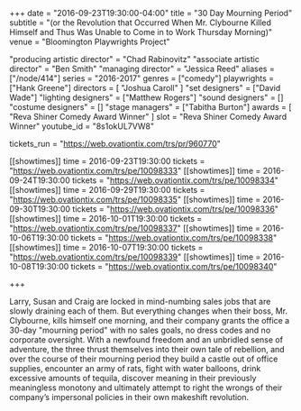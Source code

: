 +++
date = "2016-09-23T19:30:00-04:00"
title = "30 Day Mourning Period"
subtitle = "(or the Revolution that Occurred When Mr. Clybourne Killed Himself and Thus Was Unable to Come in to Work Thursday Morning)"
venue = "Bloomington Playwrights Project"

"producing artistic director" = "Chad Rabinovitz"
"associate artistic director" = "Ben Smith"
"managing director" = "Jessica Reed"
aliases = ["/node/414"]
series = "2016-2017"
genres = ["comedy"]
playwrights = ["Hank Greene"]
directors = [
  "Joshua Caroll"
]
"set designers" = ["David Wade"]
"lighting designers" = ["Matthew Rogers"]
"sound designers" = []
"costume designers" = []
"stage managers" = ["Tabitha Burton"]
awards = [
  "Reva Shiner Comedy Award Winner"
]
slot = "Reva Shiner Comedy Award Winner"
youtube_id = "8s1okUL7VW8"

tickets_run = "https://web.ovationtix.com/trs/pr/960770"

[[showtimes]]
time = 2016-09-23T19:30:00
tickets = "https://web.ovationtix.com/trs/pe/10098333"
[[showtimes]]
time = 2016-09-24T19:30:00
tickets = "https://web.ovationtix.com/trs/pe/10098334"
[[showtimes]]
time = 2016-09-29T19:30:00
tickets = "https://web.ovationtix.com/trs/pe/10098335"
[[showtimes]]
time = 2016-09-30T19:30:00
tickets = "https://web.ovationtix.com/trs/pe/10098336"
[[showtimes]]
time = 2016-10-01T19:30:00
tickets = "https://web.ovationtix.com/trs/pe/10098337"
[[showtimes]]
time = 2016-10-06T19:30:00
tickets = "https://web.ovationtix.com/trs/pe/10098338"
[[showtimes]]
time = 2016-10-07T19:30:00
tickets = "https://web.ovationtix.com/trs/pe/10098339"
[[showtimes]]
time = 2016-10-08T19:30:00
tickets = "https://web.ovationtix.com/trs/pe/10098340"

+++

Larry, Susan and Craig are locked in mind-numbing sales jobs that are slowly draining each of them. But everything changes when their boss, Mr. Clybourne, kills himself one morning, and their company grants the office a 30-day "mourning period" with no sales goals, no dress codes and no corporate oversight. With a newfound freedom and an unbridled sense of adventure, the three thrust themselves into their own tale of rebellion, and over the course of their mourning period they build a castle out of office supplies, encounter an army of rats, fight with water balloons, drink excessive amounts of tequila, discover meaning in their previously meaningless monotony and ultimately attempt to right the wrongs of their company’s impersonal policies in their own makeshift revolution.
